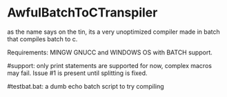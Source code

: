 # AwfulBatchToCTranspiler
as the name says on the tin, its a very unoptimized compiler made in batch that compiles batch to c.

Requirements: MINGW GNUCC and WINDOWS OS with BATCH support.

#support: only print statements are supported for now, complex macros may fail. Issue #1 is present until splitting is fixed.

#testbat.bat: a dumb echo batch script to try compiling
